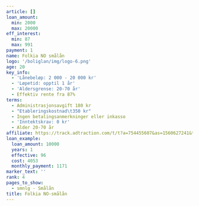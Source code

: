 ```yaml
---
article: []
loan_amount:
  min: 2000
  max: 20000
eff_interest:
  min: 87
  max: 991
payment: 1
name: Folkia NO smålån
logo: '/boliglan/img/logo-6.png'
age: 20
key_info:
  - 'Lånebeløp: 2 000 - 20 000 kr'
  - 'Løpetid: opptil 1 år'
  - 'Aldersgrense: 20-70 år'
  - Effektiv rente fra 87%
terms:
  - Administrasjonsavgift 180 kr
  - "Etableringskostnad\t350 kr"
  - Ingen betalingsanmerkninger eller inkasso
  - 'Inntektskrav: 0 kr'
  - Alder 20-70 år
affiliate: https://track.adtraction.com/t/t?a=754455607&as=1560627241&t=2&tk=1
loan_example:
  loan_amount: 10000
  years: 1
  effective: 96
  cost: 4053
  monthly_payment: 1171
marker_text: ''
rank: 4
pages_to_show:
  - smnlg - Smålån
title: Folkia NO-smålån
---
```

